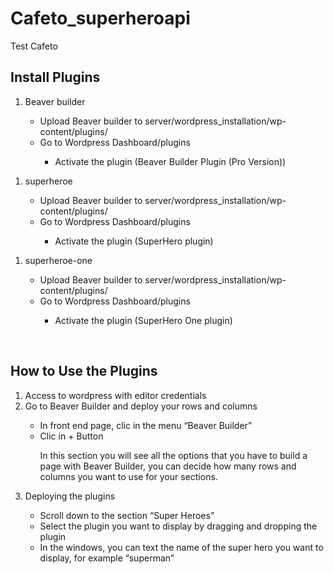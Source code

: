 # Cafeto_superheroapi
Test Cafeto
<h2>Install Plugins</h2>
<ol>
  <li>Beaver builder</li>
  <ul>
    <li>Upload Beaver builder to server/wordpress_installation/wp-content/plugins/</li>
    <li>Go to Wordpress Dashboard/plugins</li>
    <ul>
      <li>Activate the plugin (Beaver Builder Plugin (Pro Version))</li>
    </ul>
  </ul>
</ol>
 
<ol>
  <li>superheroe</li>
  <ul>
    <li>Upload Beaver builder to server/wordpress_installation/wp-content/plugins/</li>
    <li>Go to Wordpress Dashboard/plugins</li>
    <ul>
      <li>Activate the plugin (SuperHero plugin)</li>
    </ul>
  </ul>
</ol>

<ol>
  <li>superheroe-one</li>
  <ul>
    <li>Upload Beaver builder to server/wordpress_installation/wp-content/plugins/</li>
    <li>Go to Wordpress Dashboard/plugins</li>
    <ul>
      <li>Activate the plugin (SuperHero One plugin)</li>
    </ul>
  </ul>
</ol>
  
<h2>How to Use the Plugins</h2>
<ol>
  <li>Access to wordpress with editor credentials</li>
  <li>Go to Beaver Builder and deploy your rows and columns</li>
  <ul>
    <li>In front end page, clic in the menu “Beaver Builder”</li>
    <li>Clic in + Button</li>
    <p>In this section you will see all the options that you have to build a page with Beaver Builder, you can decide how many rows and columns you want to use for your sections.</p>
  </ul>
  <li>Deploying the plugins</li>
  <ul>
    <li>Scroll down to the section “Super Heroes”</li>
    <li>Select the plugin you want to display by dragging and dropping the plugin</li>
    <li>In the windows, you can text the name of the super hero you want to display, for example “superman”</li>
  </ul>
</ol>
